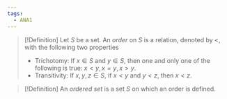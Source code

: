 ```yaml
---
tags:
  - ANA1
---
```


>[!Definition]
>Let $S$ be a set. An *order* on $S$ is a relation, denoted by $<$, with the following two properties
>- Trichotomy: If $x\in S$ and $y\in S$, then one and only one of the following is true: $x<y, x=y, x>y$.
>- Transitivity: If $x,y,z \in S$, if $x<y$ and $y<z$, then $x<z$.

>[!Definition]
>An *ordered set* is a set $S$ on which an order is defined. 


